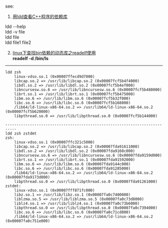 see:
1. [用ldd查看C++程序的依赖库](https://blog.csdn.net/csfreebird/article/details/9200469)

ldd --help  
ldd -v file  
ldd file  
ldd file1 file2  


2. [linux下查找bin依赖的动态库之readelf使用](https://blog.csdn.net/csdn66_2016/article/details/78064208)  
**readelf -d /bin/ls**  

----------------------------------------------------------------------------
```
ldd zsh
	linux-vdso.so.1 (0x00007ffecd9d7000)
	libcap.so.2 => /usr/lib/libcap.so.2 (0x00007fcf5b4f4000)
	libdl.so.2 => /usr/lib/libdl.so.2 (0x00007fcf5b4ef000)
	libncursesw.so.6 => /usr/lib/libncursesw.so.6 (0x00007fcf5b480000)
	librt.so.1 => /usr/lib/librt.so.1 (0x00007fcf5b475000)
	libm.so.6 => /usr/lib/libm.so.6 (0x00007fcf5b32f000)
	libc.so.6 => /usr/lib/libc.so.6 (0x00007fcf5b168000)
	/lib64/ld-linux-x86-64.so.2 => /usr/lib64/ld-linux-x86-64.so.2 (0x00007fcf5b620000)
	libpthread.so.0 => /usr/lib/libpthread.so.0 (0x00007fcf5b144000)

---------------------------------------------------------------------------
ldd zsh zstdmt
zsh:
	linux-vdso.so.1 (0x00007ffc321c5000)
	libcap.so.2 => /usr/lib/libcap.so.2 (0x00007fda91611000)
	libdl.so.2 => /usr/lib/libdl.so.2 (0x00007fda9160c000)
	libncursesw.so.6 => /usr/lib/libncursesw.so.6 (0x00007fda9159d000)
	librt.so.1 => /usr/lib/librt.so.1 (0x00007fda91592000)
	libm.so.6 => /usr/lib/libm.so.6 (0x00007fda9144c000)
	libc.so.6 => /usr/lib/libc.so.6 (0x00007fda91285000)
	/lib64/ld-linux-x86-64.so.2 => /usr/lib64/ld-linux-x86-64.so.2 (0x00007fda9173d000)
	libpthread.so.0 => /usr/lib/libpthread.so.0 (0x00007fda91261000)
zstdmt:
	linux-vdso.so.1 (0x00007fff871fc000)
	libz.so.1 => /usr/lib/libz.so.1 (0x00007fa0c7400000)
	liblzma.so.5 => /usr/lib/liblzma.so.5 (0x00007fa0c73d8000)
	liblz4.so.1 => /usr/lib/liblz4.so.1 (0x00007fa0c73b6000)
	libpthread.so.0 => /usr/lib/libpthread.so.0 (0x00007fa0c7394000)
	libc.so.6 => /usr/lib/libc.so.6 (0x00007fa0c71cd000)
	/lib64/ld-linux-x86-64.so.2 => /usr/lib64/ld-linux-x86-64.so.2 (0x00007fa0c751e000)
```



